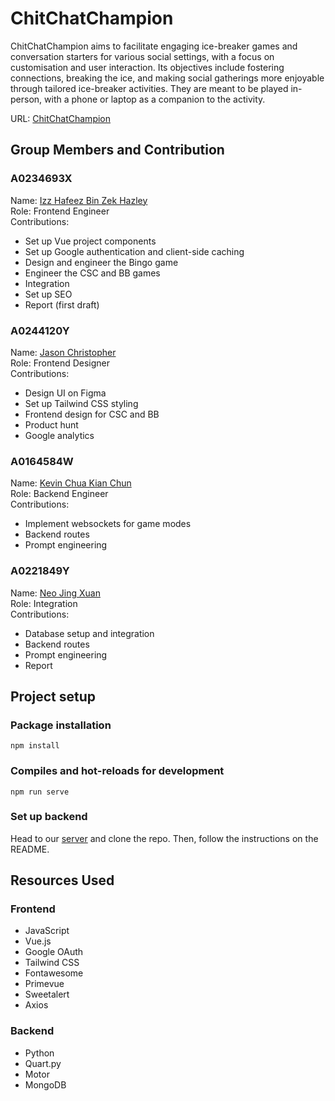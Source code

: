 # ChitChatChampion
ChitChatChampion aims to facilitate engaging ice-breaker games and conversation starters for various social settings, with a focus on customisation and user interaction. Its objectives include fostering connections, breaking the ice, and making social gatherings more enjoyable through tailored ice-breaker activities. They are meant to be played in-person, with a phone or laptop as a companion to the activity.

URL: [ChitChatChampion](https://chitchatchampion.netlify.app/)

## Group Members and Contribution

### A0234693X
Name: [Izz Hafeez Bin Zek Hazley](https://github.com/mynameizzhafeez)<br/>
Role: Frontend Engineer<br/>
Contributions:
* Set up Vue project components
* Set up Google authentication and client-side caching
* Design and engineer the Bingo game
* Engineer the CSC and BB games
* Integration
* Set up SEO
* Report (first draft)
### A0244120Y
Name: [Jason Christopher](https://github.com/jasonchristopher21)<br/>
Role: Frontend Designer<br/>
Contributions:
* Design UI on Figma
* Set up Tailwind CSS styling
* Frontend design for CSC and BB
* Product hunt
* Google analytics
### A0164584W
Name: [Kevin Chua Kian Chun](https://github.com/kevinchua6)<br/>
Role: Backend Engineer<br/>
Contributions:
* Implement websockets for game modes
* Backend routes
* Prompt engineering
### A0221849Y
Name: [Neo Jing Xuan](https://github.com/neojxuan)<br/>
Role: Integration<br/>
Contributions:
* Database setup and integration
* Backend routes
* Prompt engineering
* Report

## Project setup

### Package installation
```
npm install
```

### Compiles and hot-reloads for development
```
npm run serve
```

### Set up backend
Head to our [server](https://github.com/ChitChatChampion/chit-chat-champion-server/tree/master) and clone the repo. Then, follow the instructions on the README.

## Resources Used

### Frontend
* JavaScript
* Vue.js
* Google OAuth
* Tailwind CSS
* Fontawesome
* Primevue
* Sweetalert
* Axios

### Backend
* Python
* Quart.py
* Motor
* MongoDB
